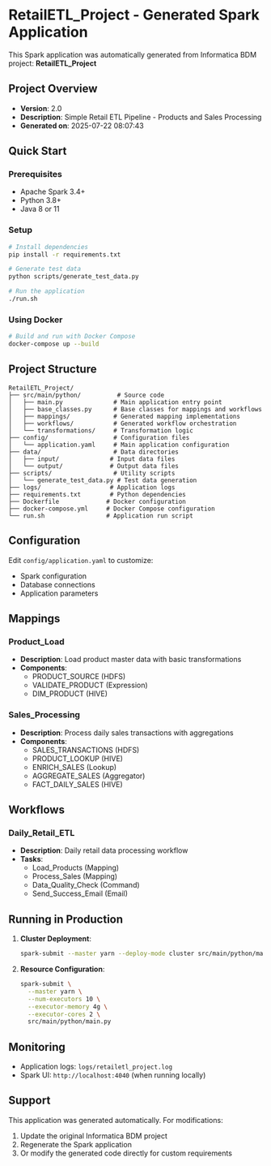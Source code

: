 # RetailETL_Project - Generated Spark Application

This Spark application was automatically generated from Informatica BDM project: **RetailETL_Project**

## Project Overview

- **Version**: 2.0
- **Description**: Simple Retail ETL Pipeline - Products and Sales Processing
- **Generated on**: 2025-07-22 08:07:43

## Quick Start

### Prerequisites
- Apache Spark 3.4+
- Python 3.8+
- Java 8 or 11

### Setup
```bash
# Install dependencies
pip install -r requirements.txt

# Generate test data
python scripts/generate_test_data.py

# Run the application
./run.sh
```

### Using Docker
```bash
# Build and run with Docker Compose
docker-compose up --build
```

## Project Structure

```
RetailETL_Project/
├── src/main/python/          # Source code
│   ├── main.py              # Main application entry point
│   ├── base_classes.py      # Base classes for mappings and workflows
│   ├── mappings/            # Generated mapping implementations
│   ├── workflows/           # Generated workflow orchestration
│   └── transformations/     # Transformation logic
├── config/                  # Configuration files
│   └── application.yaml     # Main application configuration
├── data/                    # Data directories
│   ├── input/              # Input data files
│   └── output/             # Output data files
├── scripts/                 # Utility scripts
│   └── generate_test_data.py # Test data generation
├── logs/                   # Application logs
├── requirements.txt        # Python dependencies
├── Dockerfile             # Docker configuration
├── docker-compose.yml     # Docker Compose configuration
└── run.sh                 # Application run script
```

## Configuration

Edit `config/application.yaml` to customize:
- Spark configuration
- Database connections
- Application parameters

## Mappings

### Product_Load
- **Description**: Load product master data with basic transformations
- **Components**:
  - PRODUCT_SOURCE (HDFS)
  - VALIDATE_PRODUCT (Expression)
  - DIM_PRODUCT (HIVE)

### Sales_Processing
- **Description**: Process daily sales transactions with aggregations
- **Components**:
  - SALES_TRANSACTIONS (HDFS)
  - PRODUCT_LOOKUP (HIVE)
  - ENRICH_SALES (Lookup)
  - AGGREGATE_SALES (Aggregator)
  - FACT_DAILY_SALES (HIVE)


## Workflows

### Daily_Retail_ETL
- **Description**: Daily retail data processing workflow
- **Tasks**:
  - Load_Products (Mapping)
  - Process_Sales (Mapping)
  - Data_Quality_Check (Command)
  - Send_Success_Email (Email)


## Running in Production

1. **Cluster Deployment**:
   ```bash
   spark-submit --master yarn --deploy-mode cluster src/main/python/main.py
   ```

2. **Resource Configuration**:
   ```bash
   spark-submit \
     --master yarn \
     --num-executors 10 \
     --executor-memory 4g \
     --executor-cores 2 \
     src/main/python/main.py
   ```

## Monitoring

- Application logs: `logs/retailetl_project.log`
- Spark UI: `http://localhost:4040` (when running locally)

## Support

This application was generated automatically. For modifications:
1. Update the original Informatica BDM project
2. Regenerate the Spark application
3. Or modify the generated code directly for custom requirements
